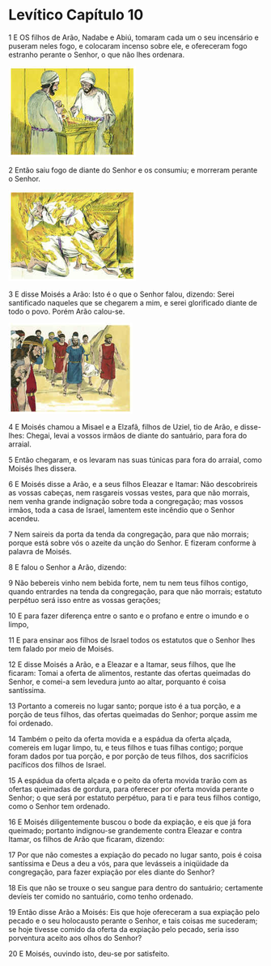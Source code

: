 # Levítico Capítulo 10

1	E OS filhos de Arão, Nadabe e Abiú, tomaram cada um o seu incensário e puseram neles fogo, e colocaram incenso sobre ele, e ofereceram fogo estranho perante o Senhor, o que não lhes ordenara.

![](.img/03_Le_10_01_RG.jpg)

2	Então saiu fogo de diante do Senhor e os consumiu; e morreram perante o Senhor.

![](.img/03_Le_10_02_RG.jpg)

3	E disse Moisés a Arão: Isto é o que o Senhor falou, dizendo: Serei santificado naqueles que se chegarem a mim, e serei glorificado diante de todo o povo. Porém Arão calou-se.

![](.img/03_Le_10_03_RG.jpg)

4	E Moisés chamou a Misael e a Elzafã, filhos de Uziel, tio de Arão, e disse-lhes: Chegai, levai a vossos irmãos de diante do santuário, para fora do arraial.

5	Então chegaram, e os levaram nas suas túnicas para fora do arraial, como Moisés lhes dissera.

6	E Moisés disse a Arão, e a seus filhos Eleazar e Itamar: Não descobrireis as vossas cabeças, nem rasgareis vossas vestes, para que não morrais, nem venha grande indignação sobre toda a congregação; mas vossos irmãos, toda a casa de Israel, lamentem este incêndio que o Senhor acendeu.

7	Nem saireis da porta da tenda da congregação, para que não morrais; porque está sobre vós o azeite da unção do Senhor. E fizeram conforme à palavra de Moisés.

8	E falou o Senhor a Arão, dizendo:

9	Não bebereis vinho nem bebida forte, nem tu nem teus filhos contigo, quando entrardes na tenda da congregação, para que não morrais; estatuto perpétuo será isso entre as vossas gerações;

10	E para fazer diferença entre o santo e o profano e entre o imundo e o limpo,

11	E para ensinar aos filhos de Israel todos os estatutos que o Senhor lhes tem falado por meio de Moisés.

12	E disse Moisés a Arão, e a Eleazar e a Itamar, seus filhos, que lhe ficaram: Tomai a oferta de alimentos, restante das ofertas queimadas do Senhor, e comei-a sem levedura junto ao altar, porquanto é coisa santíssima.

13	Portanto a comereis no lugar santo; porque isto é a tua porção, e a porção de teus filhos, das ofertas queimadas do Senhor; porque assim me foi ordenado.

14	Também o peito da oferta movida e a espádua da oferta alçada, comereis em lugar limpo, tu, e teus filhos e tuas filhas contigo; porque foram dados por tua porção, e por porção de teus filhos, dos sacrifícios pacíficos dos filhos de Israel.

15	A espádua da oferta alçada e o peito da oferta movida trarão com as ofertas queimadas de gordura, para oferecer por oferta movida perante o Senhor; o que será por estatuto perpétuo, para ti e para teus filhos contigo, como o Senhor tem ordenado.

16	E Moisés diligentemente buscou o bode da expiação, e eis que já fora queimado; portanto indignou-se grandemente contra Eleazar e contra Itamar, os filhos de Arão que ficaram, dizendo:

17	Por que não comestes a expiação do pecado no lugar santo, pois é coisa santíssima e Deus a deu a vós, para que levásseis a iniqüidade da congregação, para fazer expiação por eles diante do Senhor?

18	Eis que não se trouxe o seu sangue para dentro do santuário; certamente devíeis ter comido no santuário, como tenho ordenado.

19	Então disse Arão a Moisés: Eis que hoje ofereceram a sua expiação pelo pecado e o seu holocausto perante o Senhor, e tais coisas me sucederam; se hoje tivesse comido da oferta da expiação pelo pecado, seria isso porventura aceito aos olhos do Senhor?

20	E Moisés, ouvindo isto, deu-se por satisfeito.

